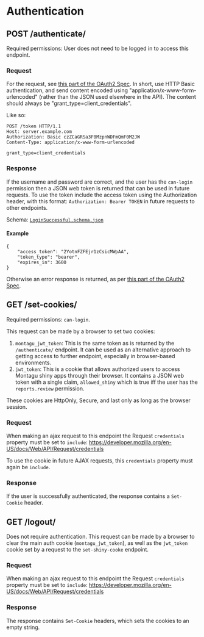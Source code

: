 # Authentication
## POST /authenticate/
Required permissions: User does not need to be logged in to access this endpoint.

### Request
For the request, see [this part of the OAuth2 Spec](https://tools.ietf.org/html/rfc6749#section-4.4.2).
In short, use HTTP Basic authentication, and send content encoded using "application/x-www-form-urlencoded"
(rather than the JSON used elsewhere in the API). The content should always be "grant_type=client_credentials".

Like so:

    POST /token HTTP/1.1
    Host: server.example.com
    Authorization: Basic czZCaGRSa3F0MzpnWDFmQmF0M2JW
    Content-Type: application/x-www-form-urlencoded
    
    grant_type=client_credentials

### Response
If the username and password are correct, and the user has the `can-login`
permission then a JSON web token is returned that can be used in future
requests. To use the token include the access token using the Authorization
header, with this format: `Authorization: Bearer TOKEN` in future requests to
other  endpoints.

Schema: [`LoginSuccessful.schema.json`](../schemas/LoginSuccessful.schema.json)

#### Example

    {
        "access_token": "2YotnFZFEjr1zCsicMWpAA",
        "token_type": "bearer",
        "expires_in": 3600
    }

Otherwise an error response is returned, as per [this part of the OAuth2 Spec](https://tools.ietf.org/html/rfc6749#section-5.2).

## GET /set-cookies/
Required permissions: `can-login`.

This request can be made by a browser to set two cookies:

1. `montagu_jwt_token`: This is the same token as is returned by the
   `/authenticate/` endpoint. It can be used as an alternative approach to 
   getting access to further endpoint, especially in browser-based environments.
2. `jwt_token`: This is a cookie that allows authorized users to access Montagu
   shiny apps through their browser. It contains a JSON web token with a single 
   claim, `allowed_shiny` which is true iff the user has the `reports.review` 
   permission.

 These cookies are HttpOnly, Secure, and last only as long as the browser session.

### Request
When making an ajax request to this endpoint the Request `credentials` property must be set to `include`:
https://developer.mozilla.org/en-US/docs/Web/API/Request/credentials

To use the cookie in future AJAX requests, this `credentials` property must
again be `include`.

### Response
If the user is successfully authenticated, the response contains a `Set-Cookie` header.

## GET /logout/
Does not require authentication.
This request can be made by a browser to clear the main auth cookie 
(`montagu_jwt_token`), as well as the `jwt_token` cookie set by a request to the 
`set-shiny-cooke` endpoint.

### Request
When making an ajax request to this endpoint the Request `credentials` property must be set to `include`:
https://developer.mozilla.org/en-US/docs/Web/API/Request/credentials

### Response
The response contains `Set-Cookie` headers, which sets the cookies to an empty 
string.